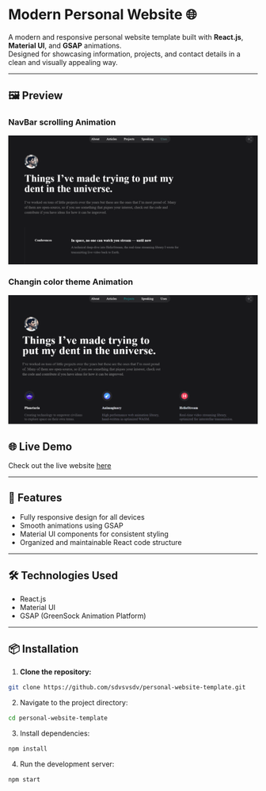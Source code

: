 # Modern Personal Website 🌐

A modern and responsive personal website template built with **React.js**, **Material UI**, and **GSAP** animations.  
Designed for showcasing information, projects, and contact details in a clean and visually appealing way.

---

## 🖼 Preview

### NavBar scrolling Animation
![NavBar](./public/gifs/Animation_4.gif)

### Changin color theme Animation
![BackGround](./public/gifs/Animation_3.gif)

## 🌐 Live Demo
Check out the live website [here](https://timely-caramel-babf06.netlify.app/)



---

## 🚀 Features
- Fully responsive design for all devices
- Smooth animations using GSAP
- Material UI components for consistent styling
- Organized and maintainable React code structure

---

## 🛠 Technologies Used
- React.js
- Material UI
- GSAP (GreenSock Animation Platform)

---

## 📦 Installation

1. **Clone the repository:**
```bash
git clone https://github.com/sdvsvsdv/personal-website-template.git
```

2. Navigate to the project directory:
```bash
cd personal-website-template
```

3. Install dependencies:
```bash
npm install
```

4. Run the development server:
```bash
npm start
```